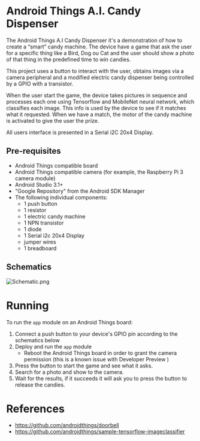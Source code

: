# Android Things A.I. Candy Dispenser

The Android Things A.I Candy Dispenser it's a demonstration of how to create a “smart” candy machine.
The device have a game that ask the user for a specific thing like a Bird, Dog ou Cat
and the user should show a photo of that thing in the predefined time to win candies.

This project uses a button to interact with the user, obtains images via a camera peripheral and 
a modified electric candy dispenser being controlled by a GPIO with a transistor. 

When the user start the game, the device takes pictures in sequence and processes each one using Tensorflow and MobileNet neural network,
which classifies each image. This info is used by the device to see
if it matches what it requested. When we have a match, the motor of the candy machine is activated 
to give the user the prize.

All users interface is presented in a Serial i2C 20x4 Display.

Pre-requisites
--------------

- Android Things compatible board
- Android Things compatible camera (for example, the Raspberry Pi 3 camera module)
- Android Studio 3.1+
- "Google Repository" from the Android SDK Manager
- The following individual components:
    - 1 push button
    - 1 resistor
    - 1 electric candy machine
    - 1 NPN transistor
    - 1 diode
    - 1 Serial i2c 20x4 Display
    - jumper wires
    - 1 breadboard

Schematics
----------

![Schematic.png](Schematic.png)

Running
=======

To run the `app` module on an Android Things board:

1. Connect a push button to your device's GPIO pin according to the schematics below
2. Deploy and run the `app` module
    * Reboot the Android Things board in order to grant the camera permission (this is a known
   issue with Developer Preview )
3. Press the button to start the game and see what it asks.
4. Search for a photo and show to the camera.
5. Wait for the results, if it succeeds it will ask you to press the button to release the candies.

# References

- https://github.com/androidthings/doorbell
- https://github.com/androidthings/sample-tensorflow-imageclassifier
